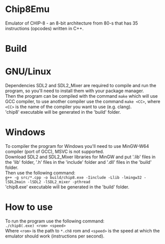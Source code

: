 # Chip8Emu
Emulator  of CHIP-8 - an 8-bit architecture from 80-s that has 35 instructions (opcodes) written in C++.

# Build

# GNU/Linux
Dependencies SDL2 and SDL2_Mixer are required to compile and run the program, so you'll need to install them with your package manager.\
Then the program can be compiled with the command `make` which will use GCC compiler, to use another compiler use the command `make <CC>`, where `<CC>` is the name of the compiler you want to use (e.g. clang).\
'chip8' executable will be generated in the 'build' folder.

# Windows
To compiler the program for Windows you'll need to use MinGW-W64 compiler (port of GCC), MSVC is not supported.\
Download SDL2 and SDL2_Mixer libraries for MinGW and put '.lib' files in the 'lib' folder, '.h' files in the 'include' folder and '.dll' files in the 'build' folder.\
Then use the following command:\
`g++ -g src/*.cpp -o build/chip8.exe -Iinclude -Llib -lmingw32 -lSDL2main -lSDL2 -lSDL2_mixer -pthread`\
'chip8.exe' executable will be generated in the 'build' folder.

# How to use
To run the program use the following command:\
`./chip8(.exe) <rom> <speed>`\
Where `<rom>` is the path to `*.ch8` rom and `<speed>` is the speed at which the emulator should work (instructions per second).